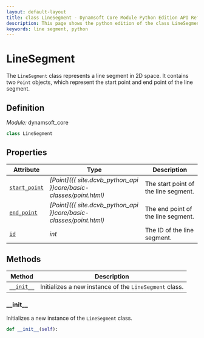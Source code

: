 ```yaml
---
layout: default-layout
title: class LineSegment - Dynamsoft Core Module Python Edition API Reference
description: This page shows the python edition of the class LineSegment in Dynamsoft Core Module.
keywords: line segment, python
---
```


# LineSegment

The `LineSegment` class represents a line segment in 2D space. It contains two `Point` objects, which represent the start point and end point of the line segment.

## Definition

*Module:* dynamsoft_core

```python
class LineSegment 
```

## Properties
  
| Attribute | Type | Description |
|---------- | ---- | ----------- |
| [`start_point`](#start_point) | *[Point]({{ site.dcvb_python_api }}core/basic-classes/point.html)* | The start point of the line segment. |
| [`end_point`](#end_point) | *[Point]({{ site.dcvb_python_api }}core/basic-classes/point.html)* | The end point of the line segment. |
| [`id`](#id) | *int* | The ID of the line segment. |

## Methods

| Method                          | Description                                      |
| ------------------------------- | ------------------------------------------------ |
| [`__init__`](#__init__) | Initializes a new instance of the `LineSegment` class. |

### \_\_init\_\_

Initializes a new instance of the `LineSegment` class.

```python
def __init__(self):
```
